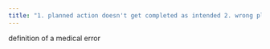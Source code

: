 ```yaml
---
title: "1. planned action doesn't get completed as intended 2. wrong plan was made"
---
```

definition of a medical error

